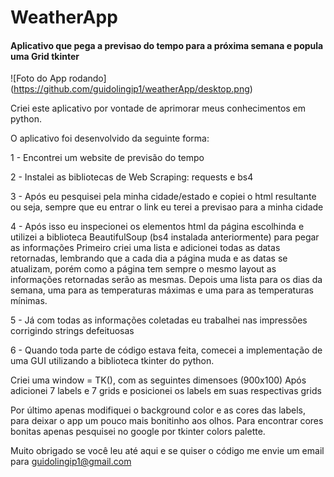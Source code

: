 # WeatherApp
#### Aplicativo que pega a previsao do tempo para a próxima semana e popula uma Grid tkinter

![Foto do App rodando] (https://github.com/guidolingip1/weatherApp/desktop.png) 


Criei este aplicativo por vontade de aprimorar meus conhecimentos em python.

O aplicativo foi desenvolvido da seguinte forma:

1 - Encontrei um website de previsão do tempo

2 - Instalei as bibliotecas de Web Scraping: requests e bs4

3 - Após eu pesquisei pela minha cidade/estado e copiei o html resultante
ou seja, sempre que eu entrar o link eu terei a previsao para a minha cidade

4 - Após isso eu inspecionei os elementos html da página escolhinda e utilizei a biblioteca BeautifulSoup (bs4 instalada anteriormente) para pegar as informações
Primeiro criei uma lista e adicionei todas as datas retornadas, lembrando que a cada dia a página muda e as datas se atualizam, porém como a página tem sempre o mesmo layout as informações retornadas serão as mesmas.
Depois uma lista para os dias da semana, uma para as temperaturas máximas e uma para as temperaturas mínimas.

5 - Já com todas as informações coletadas eu trabalhei nas impressões corrigindo strings defeituosas

6 - Quando toda parte de código estava feita, comecei a implementação de uma GUI utilizando a biblioteca tkinter do python.

Criei uma window = TK(), com as seguintes dimensoes (900x100)
Após adicionei 7 labels e 7 grids e posicionei os labels em suas respectivas grids

Por último apenas modifiquei o background color e as cores das labels, para deixar o app um pouco mais bonitinho aos olhos.
Para encontrar cores bonitas apenas pesquisei no google por tkinter colors palette.

Muito obrigado se você leu até aqui e se quiser o código me envie um email para guidolingip1@gmail.com
